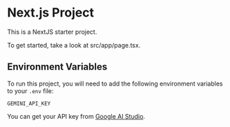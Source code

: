 # Next.js Project

This is a NextJS starter project.

To get started, take a look at src/app/page.tsx.

## Environment Variables

To run this project, you will need to add the following environment variables to your `.env` file:

`GEMINI_API_KEY`

You can get your API key from [Google AI Studio](https://aistudio.google.com/).
